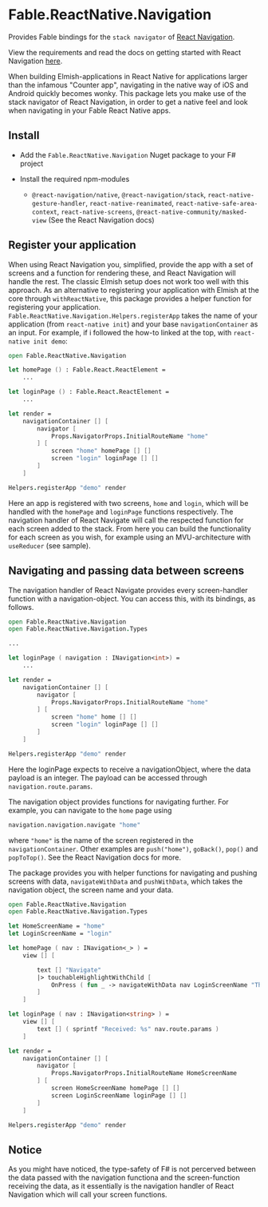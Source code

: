 # Fable.ReactNative.Navigation

Provides Fable bindings for the ```stack navigator``` of [React Navigation](https://reactnavigation.org). 

View the requirements and read the docs on getting started with React Navigation [here](https://reactnavigation.org/docs/getting-started). 

When building Elmish-applications in React Native for applications larger than the infamous "Counter app", navigating in the native way of iOS and Android quickly becomes wonky. This package lets you make use of the stack navigator of React Navigation, in order to get a native feel and look when navigating in your Fable React Native apps.

## Install

- Add the ```Fable.ReactNative.Navigation``` Nuget package to your F# project

- Install the required npm-modules
    * ```@react-navigation/native```, ```@react-navigation/stack```, ```react-native-gesture-handler```, ```react-native-reanimated```, ```react-native-safe-area-context```, ```react-native-screens```,  ```@react-native-community/masked-view``` (See the React Navigation docs)

## Register your application

When using React Navigation you, simplified, provide the app with a set of screens and a function for rendering these, and React Navigation will handle the rest. The classic Elmish setup does not work too well with this approach. As an alternative to registering your application with Elmish at the core through ```withReactNative```, this package provides a helper function for registering your application. ```Fable.ReactNative.Navigation.Helpers.registerApp``` takes the name of your application (from ```react-native init```) and your base ```navigationContainer``` as an input. For example, if i followed the how-to linked at the top, with ```react-native init demo```:

```fsharp
open Fable.ReactNative.Navigation

let homePage () : Fable.React.ReactElement = 
    ...

let loginPage () : Fable.React.ReactElement =
    ...

let render = 
    navigationContainer [] [
        navigator [
            Props.NavigatorProps.InitialRouteName "home"
        ] [
            screen "home" homePage [] []
            screen "login" loginPage [] []
        ]
    ]

Helpers.registerApp "demo" render
```

Here an app is registered with two screens, ```home``` and ```login```, which will be handled with the ```homePage``` and ```loginPage``` functions respectively. The navigation handler of React Navigate will call the respected function for each screen added to the stack. From here you can build the functionality for each screen as you wish, for example using an MVU-architecture with ```useReducer``` (see sample). 

## Navigating and passing data between screens

The navigation handler of React Navigate provides every screen-handler function with a navigation-object. You can access this, with its bindings, as follows.

```fsharp
open Fable.ReactNative.Navigation
open Fable.ReactNative.Navigation.Types

...

let loginPage ( navigation : INavigation<int>) = 
    ...

let render = 
    navigationContainer [] [
        navigator [
            Props.NavigatorProps.InitialRouteName "home"
        ] [
            screen "home" home [] []
            screen "login" loginPage [] []
        ]
    ]

Helpers.registerApp "demo" render
```

Here the loginPage expects to receive a navigationObject, where the data payload is an integer. The payload can be accessed through ```navigation.route.params```. 

The navigation object provides functions for navigating further. For example, you can navigate to the ```home``` page using 
```fsharp
navigation.navigation.navigate "home"
```
where ```"home"``` is the name of the screen registered in the ```navigationContainer```. Other examples are ```push("home")```, ```goBack()```, ```pop()``` and ```popToTop()```. See the React Navigation docs for more.

The package provides you with helper functions for navigating and pushing screens with data, ```navigateWithData``` and ```pushWithData```, which takes the navigation object, the screen name and your data.

```fsharp
open Fable.ReactNative.Navigation
open Fable.ReactNative.Navigation.Types

let HomeScreenName = "home"
let LoginScreenName = "login"

let homePage ( nav : INavigation<_> ) = 
    view [] [

        text [] "Navigate"
        |> touchableHighlightWithChild [
            OnPress ( fun _ -> navigateWithData nav LoginScreenName "This text is passed" ) 
        ]
    ]

let loginPage ( nav : INavigation<string> ) =
    view [] [
        text [] ( sprintf "Received: %s" nav.route.params )
    ]

let render = 
    navigationContainer [] [
        navigator [
            Props.NavigatorProps.InitialRouteName HomeScreenName
        ] [
            screen HomeScreenName homePage [] []
            screen LoginScreenName loginPage [] []
        ]
    ]

Helpers.registerApp "demo" render
```

## Notice

As you might have noticed, the type-safety of F# is not percerved between the data passed with the navigation functiona and the screen-function receiving the data, as it essentially is the navigation handler of React Navigation which will call your screen functions. 
